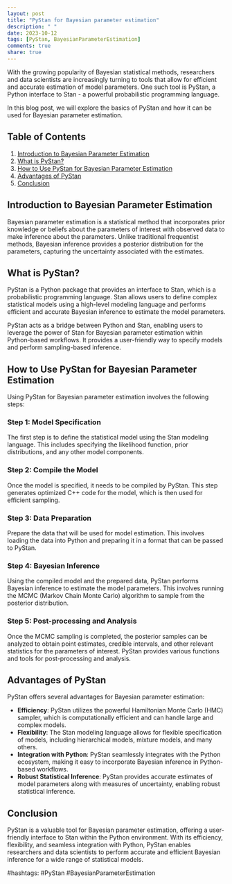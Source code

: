 ```yaml
---
layout: post
title: "PyStan for Bayesian parameter estimation"
description: " "
date: 2023-10-12
tags: [PyStan, BayesianParameterEstimation]
comments: true
share: true
---
```


With the growing popularity of Bayesian statistical methods, researchers and data scientists are increasingly turning to tools that allow for efficient and accurate estimation of model parameters. One such tool is PyStan, a Python interface to Stan - a powerful probabilistic programming language.

In this blog post, we will explore the basics of PyStan and how it can be used for Bayesian parameter estimation.

## Table of Contents
1. [Introduction to Bayesian Parameter Estimation](#introduction-to-bayesian-parameter-estimation)
2. [What is PyStan?](#what-is-pystan)
3. [How to Use PyStan for Bayesian Parameter Estimation](#how-to-use-pystan-for-bayesian-parameter-estimation)
4. [Advantages of PyStan](#advantages-of-pystan)
5. [Conclusion](#conclusion)

## Introduction to Bayesian Parameter Estimation
Bayesian parameter estimation is a statistical method that incorporates prior knowledge or beliefs about the parameters of interest with observed data to make inference about the parameters. Unlike traditional frequentist methods, Bayesian inference provides a posterior distribution for the parameters, capturing the uncertainty associated with the estimates.

## What is PyStan?
PyStan is a Python package that provides an interface to Stan, which is a probabilistic programming language. Stan allows users to define complex statistical models using a high-level modeling language and performs efficient and accurate Bayesian inference to estimate the model parameters.

PyStan acts as a bridge between Python and Stan, enabling users to leverage the power of Stan for Bayesian parameter estimation within Python-based workflows. It provides a user-friendly way to specify models and perform sampling-based inference.

## How to Use PyStan for Bayesian Parameter Estimation
Using PyStan for Bayesian parameter estimation involves the following steps:

### Step 1: Model Specification
The first step is to define the statistical model using the Stan modeling language. This includes specifying the likelihood function, prior distributions, and any other model components.

### Step 2: Compile the Model
Once the model is specified, it needs to be compiled by PyStan. This step generates optimized C++ code for the model, which is then used for efficient sampling.

### Step 3: Data Preparation
Prepare the data that will be used for model estimation. This involves loading the data into Python and preparing it in a format that can be passed to PyStan.

### Step 4: Bayesian Inference
Using the compiled model and the prepared data, PyStan performs Bayesian inference to estimate the model parameters. This involves running the MCMC (Markov Chain Monte Carlo) algorithm to sample from the posterior distribution.

### Step 5: Post-processing and Analysis
Once the MCMC sampling is completed, the posterior samples can be analyzed to obtain point estimates, credible intervals, and other relevant statistics for the parameters of interest. PyStan provides various functions and tools for post-processing and analysis.

## Advantages of PyStan
PyStan offers several advantages for Bayesian parameter estimation:

- **Efficiency**: PyStan utilizes the powerful Hamiltonian Monte Carlo (HMC) sampler, which is computationally efficient and can handle large and complex models.
- **Flexibility**: The Stan modeling language allows for flexible specification of models, including hierarchical models, mixture models, and many others.
- **Integration with Python**: PyStan seamlessly integrates with the Python ecosystem, making it easy to incorporate Bayesian inference in Python-based workflows.
- **Robust Statistical Inference**: PyStan provides accurate estimates of model parameters along with measures of uncertainty, enabling robust statistical inference.

## Conclusion
PyStan is a valuable tool for Bayesian parameter estimation, offering a user-friendly interface to Stan within the Python environment. With its efficiency, flexibility, and seamless integration with Python, PyStan enables researchers and data scientists to perform accurate and efficient Bayesian inference for a wide range of statistical models.

#hashtags: #PyStan #BayesianParameterEstimation